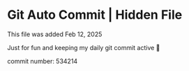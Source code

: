 # Git Auto Commit | Hidden File

This file was added Feb 12, 2025

Just for fun and keeping my daily git commit active 🤪

commit number: 534214
